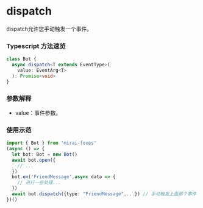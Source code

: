 # dispatch

dispatch允许您手动触发一个事件。

### Typescript 方法速览

```typescript
class Bot {
  async dispatch<T extends EventType>(
    value: EventArg<T>
  ): Promise<void>
}
```

### 参数解释

- value：事件参数。

### 使用示范

```typescript
import { Bot } from 'mirai-foxes'
(async () => {
  let bot: Bot = new Bot()
  await bot.open({
    // ...
  })
  bot.on('FriendMessage',async data => {
    // 进行一些处理...
  })
  await bot.dispatch({type: "FriendMessage",...}) // 手动触发上面那个事件
})()
```
